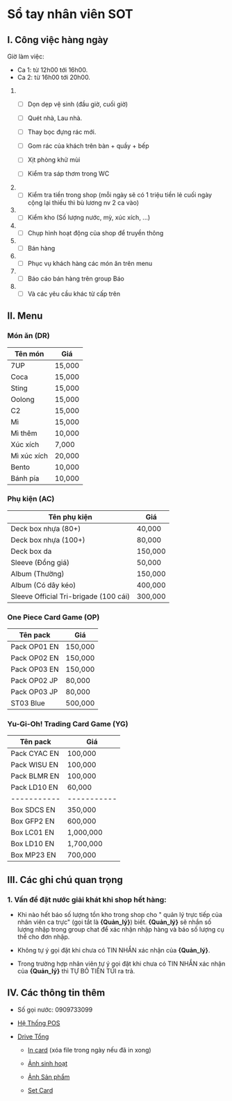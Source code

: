 # Sổ tay nhân viên SOT

## I. Công việc hàng ngày

Giờ làm việc: 
* Ca 1: từ 12h00 tới 16h00.
* Ca 2: từ 16h00 tới 20h00.

1. - [ ] Dọn dẹp vệ sinh (đầu giờ, cuối giờ)

    - [ ] Quét nhà, Lau nhà.

    - [ ] Thay bọc đựng rác mới.

    - [ ] Gom rác của khách trên bàn + quầy + bếp

    - [ ] Xịt phòng khử mùi

    - [ ] Kiểm tra sáp thơm trong WC

1. - [ ] Kiểm tra tiền trong shop (mỗi ngày sẽ có 1 triệu tiền lẻ cuối ngày cộng lại thiếu thì bù lương nv 2 ca vào)

1. - [ ] Kiểm kho (Số lượng nước, mỳ, xúc xích, ...)

1. - [ ] Chụp hình hoạt động của shop để truyền thông

1. - [ ] Bán hàng

1. - [ ] Phục vụ khách hàng các món ăn trên menu

1. - [ ] Báo cáo bán hàng trên group Báo

1. - [ ] Và các yêu cầu khác từ cấp trên

## II. Menu
### Món ăn (DR)

| Tên món| Giá |
| ----------- | ----------- |
| 7UP   | 15,000    |
| Coca   | 15,000    |
| Sting   | 15,000    |
| Oolong   | 15,000    |
| C2   | 15,000    |
| Mì   | 15,000    |
| Mì thêm   | 10,000    |
| Xúc xích   | 7,000    |
| Mì xúc xích   | 20,000    |
| Bento   | 10,000    |
| Bánh pía   | 10,000    |

### Phụ kiện (AC)

| Tên phụ kiện  | Giá   |
| ----------- | ----------- |
| Deck box nhựa (80+)  | 40,000    |
| Deck box nhựa (100+)  | 80,000    |
| Deck box da  | 150,000    |
| Sleeve (Đồng giá)   | 50,000    |
| Album (Thường)   | 150,000    |
| Album (Có dây kéo)   | 400,000    |
| Sleeve Official Tri-brigade (100 cái)   | 300,000    |

### One Piece Card Game (OP)

| Tên pack  | Giá   |
| ----------- | ----------- |
| Pack OP01 EN  | 150,000    |
| Pack OP02 EN  | 150,000    |
| Pack OP03 EN  | 150,000    |
| Pack OP02 JP  | 80,000    |
| Pack OP03 JP  | 80,000    |
| ST03 Blue  | 500,000    |

### Yu-Gi-Oh! Trading Card Game (YG)

| Tên pack  | Giá   |
| ----------- | ----------- |
| Pack CYAC EN  | 100,000    |
| Pack WISU EN  | 100,000    |
| Pack BLMR EN  | 100,000    |
| Pack LD10 EN  | 60,000    |
| ----------- | ----------- |
| Box SDCS EN  | 350,000    |
| Box GFP2 EN  | 600,000    |
| Box LC01 EN  | 1,000,000    |
| Box LD10 EN  | 1,700,000    |
| Box MP23 EN  | 700,000    |

## III. Các ghi chú quan trọng

### 1. Vấn đề đặt nước giải khát khi shop hết hàng:

- Khi nào hết báo số lượng tồn kho trong shop cho " quản lý trực tiếp của nhân viên ca trực" (gọi tắt là **{Quản_lý}**) biết. **{Quản_lý}** sẽ nhắn số lượng nhập trong group chat để xác nhận nhập hàng và báo số lượng cụ thể cho đơn nhập.

- Không tự ý gọi đặt khi chưa có TIN NHẮN xác nhận của **{Quản_lý}**.

- Trong trường hợp nhân viên tự ý gọi đặt khi chưa có TIN NHẮN xác nhận của **{Quản_lý}** thì TỰ BỎ TIỀN TÚI ra trả.

## IV. Các thông tin thêm

* Số gọi nước: 0909733099

* [Hệ Thống POS](http://pos.kisara.vn)

* [Drive Tổng](https://drive.google.com/drive/folders/15vXPmg4tVUEufujScWvr2KJnV1XDeH--?usp=drive_link)
    
    * [In card](https://drive.google.com/drive/folders/1XZDjiqKVm-H5JG1L--mdrJyZfZxSpolr?usp=drive_link) (xóa file trong ngày nếu đã in xong)

    * [Ảnh sinh hoạt](https://drive.google.com/drive/folders/14mPNzk1qAJA7s-YN57sFwWs8Zxzd4gVr?usp=drive_link)

    * [Ảnh Sản phẩm](https://drive.google.com/drive/folders/11rmdHXldUKfGwsd0E9PgRJX54D8YpAFx?usp=drive_link)

    * [Set Card](https://drive.google.com/drive/folders/1UZg57dlAoca-DbXkH9jiSUN0N5QvxaH6?usp=drive_link)